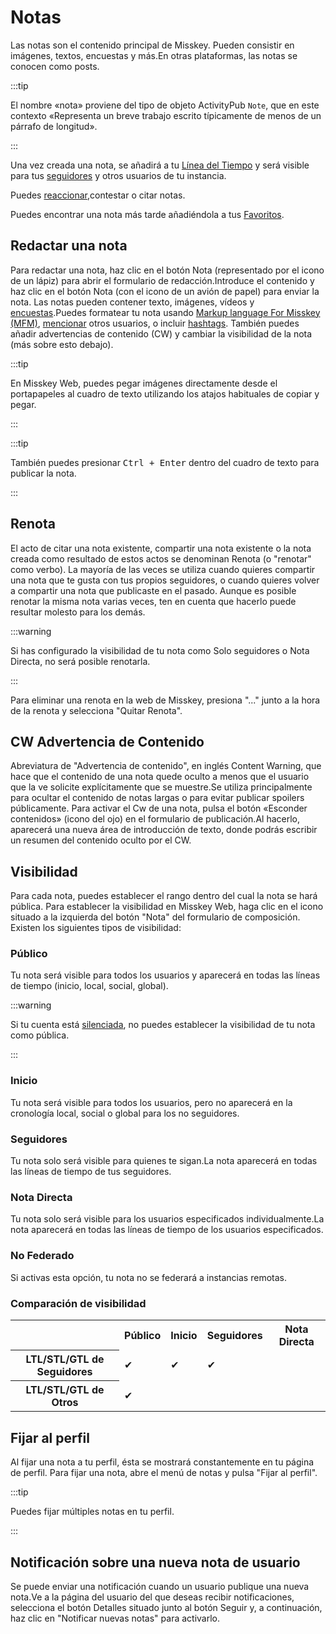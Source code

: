 # Notas

Las notas son el contenido principal de Misskey. Pueden consistir en imágenes, textos, encuestas y más.En otras plataformas, las notas se conocen como posts.

:::tip

El nombre «nota» proviene del tipo de objeto ActivityPub `Note`, que en este contexto «Representa un breve trabajo escrito típicamente de menos de un párrafo de longitud».

:::

Una vez creada una nota, se añadirá a tu [Línea del Tiempo](./timeline) y será visible para tus [seguidores](./follow) y otros usuarios de tu instancia.

Puedes [reaccionar](./reaction),contestar o citar notas.

Puedes encontrar una nota más tarde añadiéndola a tus [Favoritos](./favorite).

## Redactar una nota

Para redactar una nota, haz clic en el botón Nota (representado por el icono de un lápiz) para abrir el formulario de redacción.Introduce el contenido y haz clic en el botón Nota (con el icono de un avión de papel) para enviar la nota. Las notas pueden contener texto, imágenes, vídeos y [encuestas](./poll).Puedes formatear tu nota usando [Markup language For Misskey (MFM)](./mfm), [mencionar](./mention) otros usuarios, o incluir [hashtags](./hashtag). También puedes añadir advertencias de contenido (CW) y cambiar la visibilidad de la nota (más sobre esto debajo).

:::tip

En Misskey Web, puedes pegar imágenes directamente desde el portapapeles al cuadro de texto utilizando los atajos habituales de copiar y pegar.

:::

:::tip

También puedes presionar <kbd class="key">Ctrl + Enter</kbd> dentro del cuadro de texto para publicar la nota.

:::

## Renota

El acto de citar una nota existente, compartir una nota existente o la nota creada como resultado de estos actos se denominan Renota (o "renotar" como verbo).
La mayoría de las veces se utiliza cuando quieres compartir una nota que te gusta con tus propios seguidores, o cuando quieres volver a compartir una nota que publicaste en el pasado.
Aunque es posible renotar la misma nota varias veces, ten en cuenta que hacerlo puede resultar molesto para los demás.

:::warning

Si has configurado la visibilidad de tu nota como Solo seguidores o Nota Directa, no será posible renotarla.

:::

Para eliminar una renota en la web de Misskey, presiona "..." junto a la hora de la renota y selecciona "Quitar Renota".

## CW Advertencia de Contenido

Abreviatura de "Advertencia de contenido", en inglés Content Warning, que hace que el contenido de una nota quede oculto a menos que el usuario que la ve solicite explícitamente que se muestre.Se utiliza principalmente para ocultar el contenido de notas largas o para evitar publicar spoilers públicamente.
Para activar el Cw de una nota, pulsa el botón «Esconder contenidos» (icono del ojo) en el formulario de publicación.Al hacerlo, aparecerá una nueva área de introducción de texto, donde podrás escribir un resumen del contenido oculto por el CW.

## Visibilidad

Para cada nota, puedes establecer el rango dentro del cual la nota se hará pública.
Para establecer la visibilidad en Misskey Web, haga clic en el icono situado a la izquierda del botón "Nota" del formulario de composición.
Existen los siguientes tipos de visibilidad:

### Público

Tu nota será visible para todos los usuarios y aparecerá en todas las líneas de tiempo (inicio, local, social, global).

:::warning

Si tu cuenta está [silenciada](./silence), no puedes establecer la visibilidad de tu nota como pública.

:::

### Inicio

Tu nota será visible para todos los usuarios, pero no aparecerá en la cronología local, social o global para los no seguidores.

### Seguidores

Tu nota solo será visible para quienes te sigan.La nota aparecerá en todas las líneas de tiempo de tus seguidores.

### Nota Directa

Tu nota solo será visible para los usuarios especificados individualmente.La nota aparecerá en todas las líneas de tiempo de los usuarios especificados.

### No Federado

Si activas esta opción, tu nota no se federará a instancias remotas.

### Comparación de visibilidad

<table>
	<tbody><tr><th></th><th>Público</th><th>Inicio</th><th>Seguidores</th><th>Nota Directa</th></tr>
	<tr><th>LTL/STL/GTL de Seguidores</th><td>✔</td><td>✔</td><td>✔</td><td></td></tr>
	<tr><th>LTL/STL/GTL de Otros</th><td>✔</td><td></td><td></td><td></td></tr>
</tbody></table>

## Fijar al perfil

Al fijar una nota a tu perfil, ésta se mostrará constantemente en tu página de perfil.
Para fijar una nota, abre el menú de notas y pulsa "Fijar al perfil".

:::tip

Puedes fijar múltiples notas en tu perfil.

:::

## Notificación sobre una nueva nota de usuario

Se puede enviar una notificación cuando un usuario publique una nueva nota.Ve a la página del usuario del que deseas recibir notificaciones, selecciona el botón Detalles situado junto al botón Seguir y, a continuación, haz clic en "Notificar nuevas notas" para activarlo.
